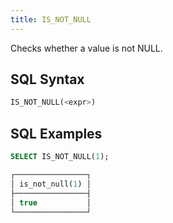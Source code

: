 ```yaml
---
title: IS_NOT_NULL
---
```


Checks whether a value is not NULL.

## SQL Syntax

```sql
IS_NOT_NULL(<expr>)
```

## SQL Examples

```sql
SELECT IS_NOT_NULL(1);

┌────────────────┐
│ is_not_null(1) │
├────────────────┤
│ true           │
└────────────────┘
```